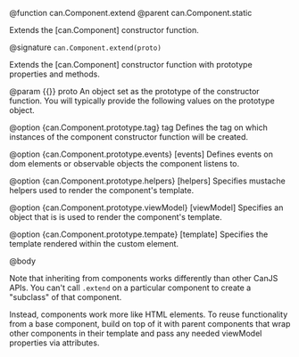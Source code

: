 @function can.Component.extend
@parent can.Component.static

Extends the [can.Component] constructor function.

@signature `can.Component.extend(proto)`

Extends the [can.Component] constructor function with prototype 
properties and methods.

@param {{}} proto An object set as the prototype of the 
constructor function. You will typically provide the following values
on the prototype object.

@option {can.Component.prototype.tag} tag Defines the
tag on which instances of the component constructor function will be
created.

@option {can.Component.prototype.events} [events] Defines events on
dom elements or observable objects the component listens to.


@option {can.Component.prototype.helpers} [helpers] Specifies mustache helpers
used to render the component's template.

@option {can.Component.prototype.viewModel} [viewModel] Specifies an object
that is is used to render the component's template.

@option {can.Component.prototype.tempate} [template] Specifies the template
rendered within the custom element.

@body


Note that inheriting from components works differently than other CanJS APIs. You can't call `.extend` on a particular component to create a "subclass" of that component. 

Instead, components work more like HTML elements. To reuse functionality from a base component, build on top of it with parent components that wrap other components in their template and pass any needed viewModel properties via attributes.
